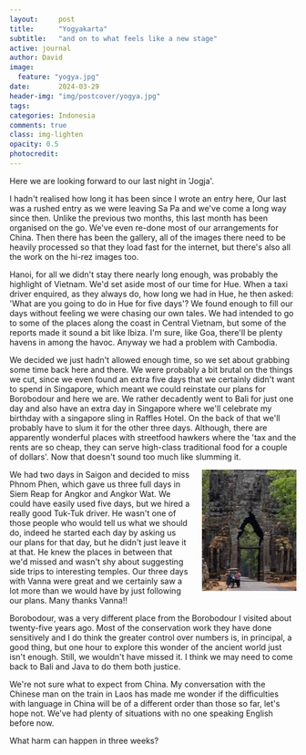```yaml
---
layout:     post
title:      "Yogyakarta"
subtitle:   "and on to what feels like a new stage"
active: journal
author: David
image:
  feature: "yogya.jpg"
date:       2024-03-29
header-img: "img/postcover/yogya.jpg"
tags: 
categories: Indonesia
comments: true
class: img-lighten 
opacity: 0.5
photocredit:
---
```


Here we are looking forward to our last night in 'Jogja'.

I hadn't realised how long it has been since I wrote an entry here, Our last was a rushed entry as we were leaving Sa Pa and we've come a long way since then. Unlike the previous two months, this last month has been organised on the go. We've even re-done most of our arrangements for China. Then there has been the gallery, all of the images there need to be heavily processed so that they load fast for the internet, but there's also all the work on the hi-rez images too.

Hanoi, for all we didn't stay there nearly long enough, was probably the highlight of Vietnam. We'd set aside most of our time for Hue. When a taxi driver enquired, as they always do, how long we had in Hue, he then asked: 'What are you going to do in Hue for five days'? We found enough to fill our days without feeling we were chasing our own tales. We had intended to go to some of the places along the coast in Central Vietnam, but some of the reports made it sound a bit like Ibiza. I'm sure, like Goa, there'll be plenty havens in among the havoc. Anyway we had a problem with Cambodia.

We decided we just hadn't allowed enough time, so we set about grabbing some time back here and there. We were probably a bit brutal on the things we cut, since we even found an extra five days that we certainly didn't want to spend in Singapore, which meant we could reinstate our plans for Borobodour and here we are. We rather decadently went to Bali for just one day and also have an extra day in Singapore where we'll celebrate my birthday with a singapore sling in Raffles Hotel. On the back of that we'll probably have to slum it for the other three days. Although, there are apparently wonderful places with streetfood hawkers where the 'tax and the rents are so cheap, they can serve high-class traditional food for a couple of dollars'. Now that doesn't sound too much like slumming it.

<style>
img {
  float: right;
  margin: 0px 0px 15px 20px;
  width: 33%
}
</style> 
<img src="/img/postbody/vanna.jpg">
We had two days in Saigon and decided to miss Phnom Phen, which gave us three full days in Siem Reap for Angkor and Angkor Wat. We could have easily used five days, but we hired a really good Tuk-Tuk driver. He wasn't one of those people who would tell us what we should do, indeed he started each day by asking us our plans for that day, but he didn't just leave it at that. He knew the places in between that we'd missed and wasn't shy about suggesting side trips to interesting temples. Our three days with Vanna were great and we certainly saw a lot more than we would have by just following our plans. Many thanks Vanna!!

Borobodour, was a very different place from the Borobodour I visited about twenty-five years ago. Most of the conservation work they have done sensitively and I do think the greater control over numbers is, in principal, a good thing, but one hour to explore this wonder of the ancient world just isn't enough. Still, we wouldn't have missed it. I think we may need to come back to Bali and Java to do them both justice.

We're not sure what to expect from China. My conversation with the Chinese man on the train in Laos has made me wonder if the difficulties with language in China will be of a different order than those so far, let's hope not. We've had plenty of situations with no one speaking English before now. 

What harm can happen in three weeks?

      










